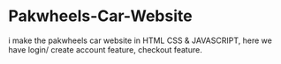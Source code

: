 # Pakwheels-Car-Website
i make the pakwheels car website in HTML CSS &amp; JAVASCRIPT, here we have login/ create account feature, checkout feature.
